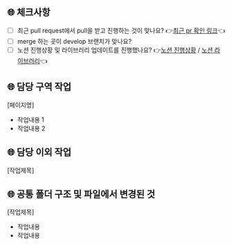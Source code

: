 ## 🌐 체크사항

- [ ] 최근 pull request에서 pull을 받고 진행하는 것이 맞나요? 👉[최근 pr 확인 링크](https://github.com/react-toyproject-team5/react-youtube-clone/pulls?q=is%3Apr+is%3Aclosed)👈
- [ ] merge 하는 곳이 develop 브랜치가 맞나요?
- [ ] 노션 진행상황 및 라이브러리 업데이트를 진행했나요? 👉[노션 진행상황](https://www.notion.so/1cfe09da512544fa8a3456d82ae3ead9?v=d4e172e861894c86a7f96c971bf6e5f1) / [노션 라이브러리](https://www.notion.so/e8afec87227a4e5283b0a6397ed62f6c)👈

## **🌐** 담당 구역 작업

[페이지명]

- 작업내용 1
- 작업내용 2

## **🌐** 담당 이외 작업

[작업제목]

## **🌐** 공통 폴더 구조 및 파일에서 변경된 것

[작업제목]

- 작업내용
- 작업내용

